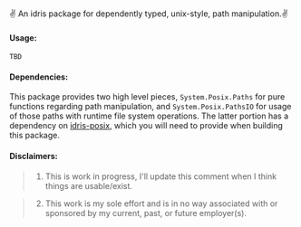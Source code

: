  ✌️ An idris package for dependently typed, unix-style, path manipulation.✌️ 

#### Usage:

`TBD`

#### Dependencies:

This package provides two high level pieces, `System.Posix.Paths` for 
pure functions regarding path manipulation, and `System.Posix.PathsIO` for 
usage of those paths with runtime file system operations. The latter portion
has a dependency on [idris-posix](https://github.com/idris-hackers/idris-posix),
which you will need to provide when building this package.

#### Disclaimers:

> 1) This is work in progress, I'll update this comment when I think things are usable/exist.

> 2) This work is my sole effort and is in no way associated with or sponsored by
my current, past, or future employer(s).
